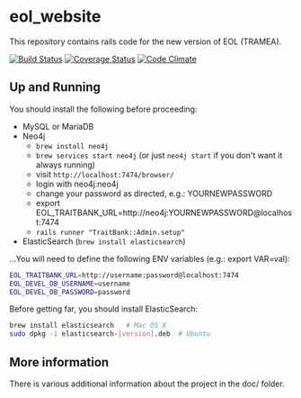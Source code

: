 # eol_website
This repository contains rails code for the new version of EOL (TRAMEA).

[![Build Status](https://travis-ci.org/EOL/eol_website.svg?branch=master)](https://travis-ci.org/EOL/eol_website)
[![Coverage
Status](https://coveralls.io/repos/github/EOL/eol_website/badge.svg?branch=master)](https://coveralls.io/github/EOL/eol_website?branch=master)
[![Code Climate](https://codeclimate.com/github/EOL/eol_website/badges/gpa.svg)](https://codeclimate.com/github/EOL/eol_website)

## Up and Running

You should install the following before proceeding:
* MySQL or MariaDB
* Neo4j
    * `brew install neo4j`
    * `brew services start neo4j` (or just `neo4j start` if you don't want it always running)
    * visit `http://localhost:7474/browser/`
    * login with neo4j:neo4j
    * change your password as directed, e.g.: YOURNEWPASSWORD
    * export EOL_TRAITBANK_URL=http://neo4j:YOURNEWPASSWORD@localhost:7474
    * `rails runner "TraitBank::Admin.setup"`
* ElasticSearch (`brew install elasticsearch`)

...You will need to define the following ENV variables (e.g.: export VAR=val):
```bash
EOL_TRAITBANK_URL=http://username:password@localhost:7474
EOL_DEVEL_DB_USERNAME=username
EOL_DEVEL_DB_PASSWORD=password
```

Before getting far, you should install ElasticSearch:
```bash
brew install elasticsearch   # Mac OS X
sudo dpkg -i elasticsearch-[version].deb  # Ubuntu
```

## More information

There is various additional information about the project in the doc/ folder.
